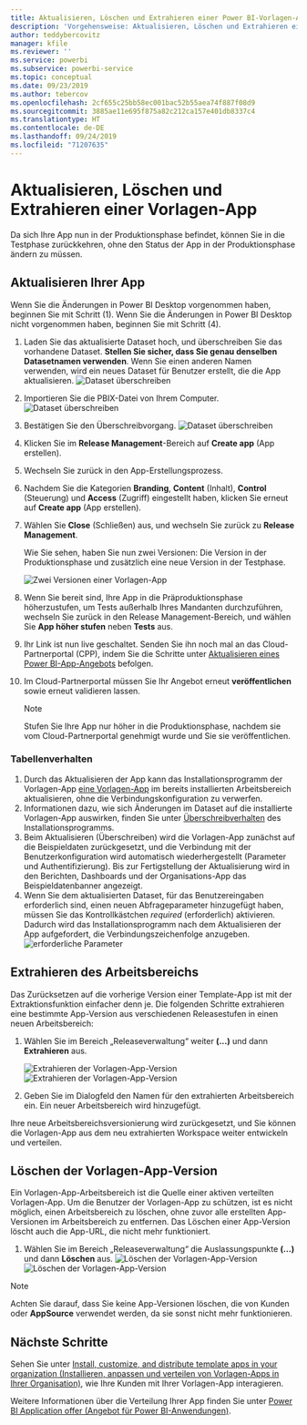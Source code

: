 ```yaml
---
title: Aktualisieren, Löschen und Extrahieren einer Power BI-Vorlagen-App
description: 'Vorgehensweise: Aktualisieren, Löschen und Extrahieren einer Vorlagen-App.'
author: teddybercovitz
manager: kfile
ms.reviewer: ''
ms.service: powerbi
ms.subservice: powerbi-service
ms.topic: conceptual
ms.date: 09/23/2019
ms.author: tebercov
ms.openlocfilehash: 2cf655c25bb58ec001bac52b55aea74f887f08d9
ms.sourcegitcommit: 3885ae11e695f875a82c212ca157e401db8337c4
ms.translationtype: HT
ms.contentlocale: de-DE
ms.lasthandoff: 09/24/2019
ms.locfileid: "71207635"
---
```

# <a name="update-delete-and-extract-template-app"></a>Aktualisieren, Löschen und Extrahieren einer Vorlagen-App

Da sich Ihre App nun in der Produktionsphase befindet, können Sie in die Testphase zurückkehren, ohne den Status der App in der Produktionsphase ändern zu müssen.
## <a name="update-your-app"></a>Aktualisieren Ihrer App

Wenn Sie die Änderungen in Power BI Desktop vorgenommen haben, beginnen Sie mit Schritt (1). Wenn Sie die Änderungen in Power BI Desktop nicht vorgenommen haben, beginnen Sie mit Schritt (4).

1. Laden Sie das aktualisierte Dataset hoch, und überschreiben Sie das vorhandene Dataset. **Stellen Sie sicher, dass Sie genau denselben Datasetnamen verwenden**. Wenn Sie einen anderen Namen verwenden, wird ein neues Dataset für Benutzer erstellt, die die App aktualisieren.
![Dataset überschreiben](media/service-template-apps-update-extract-delete/power-bi-template-app-upload-dataset.png)
1. Importieren Sie die PBIX-Datei von Ihrem Computer.
![Dataset überschreiben](media/service-template-apps-update-extract-delete/power-bi-template-app-upload-dataset2.png)
1. Bestätigen Sie den Überschreibvorgang.
![Dataset überschreiben](media/service-template-apps-update-extract-delete/power-bi-template-app-upload-dataset3.png)

1. Klicken Sie im **Release Management**-Bereich auf **Create app** (App erstellen).
1. Wechseln Sie zurück in den App-Erstellungsprozess.
1. Nachdem Sie die Kategorien **Branding**, **Content** (Inhalt), **Control** (Steuerung) und **Access** (Zugriff) eingestellt haben, klicken Sie erneut auf **Create app** (App erstellen).
1. Wählen Sie **Close** (Schließen) aus, und wechseln Sie zurück zu **Release Management**.

   Wie Sie sehen, haben Sie nun zwei Versionen: Die Version in der Produktionsphase und zusätzlich eine neue Version in der Testphase.

    ![Zwei Versionen einer Vorlagen-App](media/service-template-apps-update-extract-delete/power-bi-template-app-update.png)

5. Wenn Sie bereit sind, Ihre App in die Präproduktionsphase höherzustufen, um Tests außerhalb Ihres Mandanten durchzuführen, wechseln Sie zurück in den Release Management-Bereich, und wählen Sie **App höher stufen** neben **Tests** aus.
6. Ihr Link ist nun live geschaltet. Senden Sie ihn noch mal an das Cloud-Partnerportal (CPP), indem Sie die Schritte unter [Aktualisieren eines Power BI-App-Angebots](https://docs.microsoft.com/azure/marketplace/cloud-partner-portal/power-bi/cpp-update-existing-offer) befolgen.
7. Im Cloud-Partnerportal müssen Sie Ihr Angebot erneut **veröffentlichen** sowie erneut validieren lassen.

   >[!NOTE]
   >Stufen Sie Ihre App nur höher in die Produktionsphase, nachdem sie vom Cloud-Partnerportal genehmigt wurde und Sie sie veröffentlichen.

### <a name="update-behavior"></a>Tabellenverhalten

1. Durch das Aktualisieren der App kann das Installationsprogramm der Vorlagen-App [eine Vorlagen-App](service-template-apps-install-distribute.md#update-a-template-app) im bereits installierten Arbeitsbereich aktualisieren, ohne die Verbindungskonfiguration zu verwerfen.
1. Informationen dazu, wie sich Änderungen im Dataset auf die installierte Vorlagen-App auswirken, finden Sie unter [Überschreibverhalten](service-template-apps-install-distribute.md#overwrite-behavior) des Installationsprogramms.
1. Beim Aktualisieren (Überschreiben) wird die Vorlagen-App zunächst auf die Beispieldaten zurückgesetzt, und die Verbindung mit der Benutzerkonfiguration wird automatisch wiederhergestellt (Parameter und Authentifizierung). Bis zur Fertigstellung der Aktualisierung wird in den Berichten, Dashboards und der Organisations-App das Beispieldatenbanner angezeigt.
1. Wenn Sie dem aktualisierten Dataset, für das Benutzereingaben erforderlich sind, einen neuen Abfrageparameter hinzugefügt haben, müssen Sie das Kontrollkästchen *required* (erforderlich) aktivieren. Dadurch wird das Installationsprogramm nach dem Aktualisieren der App aufgefordert, die Verbindungszeichenfolge anzugeben.
 ![erforderliche Parameter](media/service-template-apps-update-extract-delete/power-bi-template-app-upload-dataset4.png)

## <a name="extract-workspace"></a>Extrahieren des Arbeitsbereichs
Das Zurücksetzen auf die vorherige Version einer Template-App ist mit der Extraktionsfunktion einfacher denn je. Die folgenden Schritte extrahieren eine bestimmte App-Version aus verschiedenen Releasestufen in einen neuen Arbeitsbereich:

1. Wählen Sie im Bereich „Releaseverwaltung“ weiter **(...)** und dann **Extrahieren** aus.

    ![Extrahieren der Vorlagen-App-Version](media/service-template-apps-update-extract-delete/power-bi-template-app-extract.png) ![Extrahieren der Vorlagen-App-Version](media/service-template-apps-update-extract-delete/power-bi-template-app-extract-dialog.png)
2. Geben Sie im Dialogfeld den Namen für den extrahierten Arbeitsbereich ein. Ein neuer Arbeitsbereich wird hinzugefügt.

Ihre neue Arbeitsbereichsversionierung wird zurückgesetzt, und Sie können die Vorlagen-App aus dem neu extrahierten Workspace weiter entwickeln und verteilen.

## <a name="delete-template-app-version"></a>Löschen der Vorlagen-App-Version
Ein Vorlagen-App-Arbeitsbereich ist die Quelle einer aktiven verteilten Vorlagen-App. Um die Benutzer der Vorlagen-App zu schützen, ist es nicht möglich, einen Arbeitsbereich zu löschen, ohne zuvor alle erstellten App-Versionen im Arbeitsbereich zu entfernen.
Das Löschen einer App-Version löscht auch die App-URL, die nicht mehr funktioniert.

1. Wählen Sie im Bereich „Releaseverwaltung“ die Auslassungspunkte **(...)** und dann **Löschen** aus.
 ![Löschen der Vorlagen-App-Version](media/service-template-apps-update-extract-delete/power-bi-template-app-delete.png)
  ![Löschen der Vorlagen-App-Version](media/service-template-apps-update-extract-delete/power-bi-template-app-delete-dialog.png)

>[!NOTE]
>Achten Sie darauf, dass Sie keine App-Versionen löschen, die von Kunden oder **AppSource** verwendet werden, da sie sonst nicht mehr funktionieren.

## <a name="next-steps"></a>Nächste Schritte

Sehen Sie unter [Install, customize, and distribute template apps in your organization (Installieren, anpassen und verteilen von Vorlagen-Apps in Ihrer Organisation)](service-template-apps-install-distribute.md), wie Ihre Kunden mit Ihrer Vorlagen-App interagieren.

Weitere Informationen über die Verteilung Ihrer App finden Sie unter [Power BI Application offer (Angebot für Power BI-Anwendungen)](https://docs.microsoft.com/azure/marketplace/cloud-partner-portal/power-bi/cpp-power-bi-offer).
